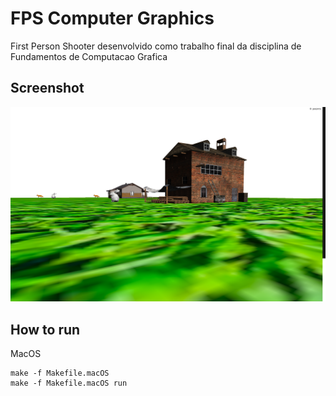 # FPS Computer Graphics

First Person Shooter desenvolvido como trabalho final da disciplina de Fundamentos de Computacao Grafica


## Screenshot

![screenshot gameplay](img/printscreen-gameplay.png)


## How to run

MacOS
```
make -f Makefile.macOS
make -f Makefile.macOS run
```
